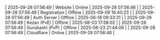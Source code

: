 | 2025-09-28 07:56:49 | Website | Online | 2025-09-28 07:56:46 |
| 2025-09-28 07:56:49 | Registration | Offline | 2025-09-09 16:40:23 |
| 2025-09-28 07:56:49 | Auth Server | Offline | 2025-08-18 09:33:31 |
| 2025-09-28 07:56:49 | Kezan (PvE) | Offline | 2025-08-03 17:58:02 |
| 2025-09-28 07:56:49 | Gurubashi (PvP) | Offline | 2025-08-23 21:44:06 |
| 2025-09-28 07:56:49 | Cloudflare | Online | 2025-09-28 07:56:46 |
